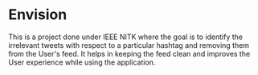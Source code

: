 # Envision

This is a project done under IEEE NITK where the goal is to identify the irrelevant tweets with respect to a particular hashtag and removing them from the User's feed.
It helps in keeping the feed clean and improves the User experience while using the application.
